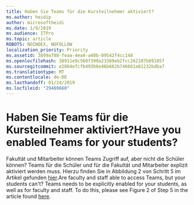```yaml
---
title: Haben Sie Teams für die Kursteilnehmer aktiviert?
ms.author: heidip
author: microsoftheidi
ms.date: 1/9/2019
ms.audience: ITPro
ms.topic: article
ROBOTS: NOINDEX, NOFOLLOW
localization_priority: Priority
ms.assetid: 3899a788-feaa-4ea4-a40b-09542f4cc148
ms.openlocfilehash: 38911e9c560f390a23369eb2fcc262107b09105f
ms.sourcegitcommit: e2864efcfb493b6e46b662b746661a61232bdba7
ms.translationtype: MT
ms.contentlocale: de-DE
ms.lasthandoff: 01/24/2019
ms.locfileid: "29469660"
---
```

# <a name="have-you-enabled-teams-for-your-students"></a><span data-ttu-id="3f5fb-102">Haben Sie Teams für die Kursteilnehmer aktiviert?</span><span class="sxs-lookup"><span data-stu-id="3f5fb-102">Have you enabled Teams for your students?</span></span>

<span data-ttu-id="3f5fb-p101">Fakultät und Mitarbeiter können Teams Zugriff auf, aber nicht die Schüler können? Teams für die Schüler und für die Fakultät und Mitarbeiter explizit aktiviert werden muss. Hierzu finden Sie in Abbildung 2 von Schritt 5 im Artikel gefunden [hier](https://docs.microsoft.com/en-us/education/get-started/enable-microsoft-teams).</span><span class="sxs-lookup"><span data-stu-id="3f5fb-p101">Are faculty and staff able to access Teams, but your students can't? Teams needs to be explicitly enabled for your students, as well as for faculty and staff. To do this, please see Figure 2 of Step 5 in the article found [here](https://docs.microsoft.com/en-us/education/get-started/enable-microsoft-teams).</span></span>
  

